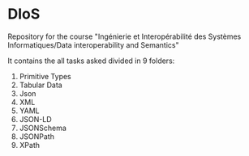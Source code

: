 # DIoS

Repository for the course "Ingénierie et Interopérabilité des Systèmes Informatiques/Data interoperability and Semantics"

It contains the all tasks asked divided in 9 folders:

1. Primitive Types
2. Tabular Data
3. Json
4. XML
5. YAML
6. JSON-LD
7. JSONSchema
8. JSONPath
9. XPath
